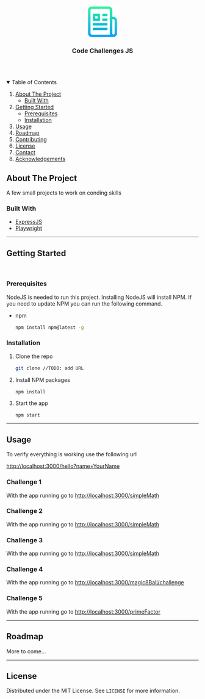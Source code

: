 <!-- PROJECT LOGO -->
<br />
<p align="center">
  <a href="https://github.com/othneildrew/Best-README-Template">
    <img src="images/logo.png" alt="Logo" width="80" height="80">
  </a>

  <h3 align="center">Code Challenges JS</h3>

  <br /><br />

<!-- TABLE OF CONTENTS -->
<details open="open">
  <summary>Table of Contents</summary>
  <ol>
    <li>
      <a href="#about-the-project">About The Project</a>
      <ul>
        <li><a href="#built-with">Built With</a></li>
      </ul>
    </li>
    <li>
      <a href="#getting-started">Getting Started</a>
      <ul>
        <li><a href="#prerequisites">Prerequisites</a></li>
        <li><a href="#installation">Installation</a></li>
      </ul>
    </li>
    <li><a href="#usage">Usage</a></li>
    <li><a href="#roadmap">Roadmap</a></li>
    <li><a href="#contributing">Contributing</a></li>
    <li><a href="#license">License</a></li>
    <li><a href="#contact">Contact</a></li>
    <li><a href="#acknowledgements">Acknowledgements</a></li>
  </ol>
</details>



<!-- ABOUT THE PROJECT -->
## About The Project

A few small projects to work on conding skills

### Built With

* [ExpressJS](https://getbootstrap.com)
* [Playwright](https://jquery.com)

---
<!-- GETTING STARTED -->
## Getting Started
<br />

### Prerequisites

NodeJS is needed to run this project. Installing NodeJS will install NPM. If you need to update NPM you can run the following command.
* npm
  ```sh
  npm install npm@latest -g
  ```

### Installation

1. Clone the repo
   ```sh
   git clone //TODO: add URL
   ```
2. Install NPM packages
   ```sh
   npm install
   ```
3. Start the app
   ```JS
   npm start
   ```

---
<!-- USAGE EXAMPLES -->
## Usage

To verify everything is working use the following url

[http://localhost:3000/hello?name=YourName](http://localhost:3000/hello?name=YourName)

### Challenge 1

With the app running go to [http://localhost:3000/simpleMath](http://localhost:3000/simpleMath)

### Challenge 2

With the app running go to [http://localhost:3000/simpleMath](http://localhost:3000/simpleMath)

### Challenge 3

With the app running go to [http://localhost:3000/simpleMath](http://localhost:3000/simpleMath)

### Challenge 4

With the app running go to [http://localhost:3000/magic8Ball/challenge](http://localhost:3000/magic8Ball/challenge)

### Challenge 5

With the app running go to [http://localhost:3000/primeFactor](http://localhost:3000/primeFactor)

---
<!-- ROADMAP -->
## Roadmap

More to come...

---
<!-- LICENSE -->
## License

Distributed under the MIT License. See `LICENSE` for more information.